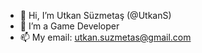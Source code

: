 - 👋 Hi, I’m Utkan Süzmetaş (@UtkanS)
- 👀 I’m a Game Developer
- 📫 My email: utkan.suzmetas@gmail.com

<!---
UtkanS/UtkanS is a ✨ special ✨ repository because its `README.md` (this file) appears on your GitHub profile.
You can click the Preview link to take a look at your changes.
--->
